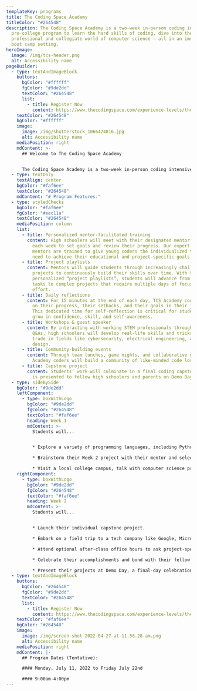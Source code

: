 ```yaml
---
templateKey: programs
title: The Coding Space Academy
titleColor: "#264548"
description: The Coding Space Academy is a two-week in-person coding intensive
  pre-college program to learn the hard skills of coding, dive into the
  professional and collegiate world of computer science — all in an immersive
  boot camp setting.
heroImage:
  image: /img/tcs-header.png
  alt: Accessibility name
pageBuilder:
  - type: textAndImageBlock
    buttons:
      bgColor: "#ffffff"
      fgColor: "#9de2dd"
      textColor: "#264548"
      list:
        - title: Register Now
          content: https://www.thecodingspace.com/experience-levels/the-coding-space-academy/
    textColor: "#264548"
    bgColor: "#ffffff"
    image:
      image: /img/shutterstock_1066424816.jpg
      alt: Accessibility name
    mediaPosition: right
    mdContent: >-
      ## Welcome to The Coding Space Academy


      The Coding Space Academy is a two-week in-person coding intensive for rising 9th, 10th, 11th, and 12th graders. In this brand new rigorous pre-college program, coding novices and experienced programmers alike will pick up the hard skills of coding, dive into the professional and collegiate world of computer science, test their limits, make friends, and be treated like the young adults that they are — all in an immersive boot camp setting.
  - type: textOnly
    textAlign: center
    bgColor: "#faf6ee"
    textColor: "#264548"
    mdContent: "# Program Features:"
  - type: styledChecks
    bgColor: "#faf6ee"
    fgColor: "#eec11a"
    textColor: "#264548"
    mediaPosition: column
    list:
      - title: Personalized mentor-facilitated training
        content: High schoolers will meet with their designated mentor multiple times
          each week to set goals and review their progress. Our expert coding
          mentors are trained to give young coders the individualized tools they
          need to achieve their educational and project-specific goals.
      - title: Project playlists
        content: Mentors will guide students through increasingly challenging coding
          projects to continuously build their skills over time. With these
          personalized “project playlists”, students will advance from simple
          tasks to complex projects that require multiple days of focused
          effort.
      - title: Daily reflections
        content: For 15 minutes at the end of each day, TCS Academy coders will reflect
          on their progress, their setbacks, and their goals in their journals.
          This dedicated time for self-reflection is critical for students to
          grow in confidence, skill, and self-awareness.
      - title: Workshops & guest speaker
        content: By interacting with working STEM professionals through workshops and
          Q&As, high schoolers will develop real-life skills and tricks of the
          trade in fields like cybersecurity, electrical engineering, and app
          design.
      - title: Community-building events
        content: Through team lunches, game nights, and collaborative office hours, TCS
          Academy coders will build a community of like-minded code lovers.
      - title: Capstone project
        content: Students’ work will culminate in a final coding capstone project that
          is presented to fellow high schoolers and parents on Demo Day.
  - type: sideBySide
    bgColor: "#9de2dd"
    leftComponent:
      - type: boxWithLogo
        bgColor: "#9de2dd"
        fgColor: "#264548"
        textColor: "#faf6ee"
        heading: Week 1
        mdContent: >-
          Students will...


          * Explore a variety of programming languages, including Python, JavaScript, and WoofJS.

          * Brainstorm their Week 2 project with their mentor and select their coding language of choice.

          * Visit a local college campus, talk with computer science professors and majors, and learn what it’s like to be a computer science scholar.
    rightComponent:
      - type: boxWithLogo
        bgColor: "#9de2dd"
        fgColor: "#264548"
        textColor: "#faf6ee"
        heading: Week 2
        mdContent: >-
          Students will...


          * Launch their individual capstone project.

          * Embark on a field trip to a tech company like Google, Microsoft, and Meta to explore what it’s like to work as an engineer.

          * Attend optional after-class office hours to ask project-specific questions, troubleshoot, and fix bugs.

          * Celebrate their accomplishments and bond with their fellow coders at a team dinner and game night.

          * Present their projects at Demo Day, a final-day celebration including all students and parents!
  - type: textAndImageBlock
    buttons:
      bgColor: "#264548"
      fgColor: "#9de2dd"
      textColor: "#264548"
      list:
        - title: Register Now
          content: https://www.thecodingspace.com/experience-levels/the-coding-space-academy/
    textColor: "#faf6ee"
    bgColor: "#264548"
    image:
      image: /img/screen-shot-2022-04-27-at-11.58.28-am.png
      alt: Accessibility name
    mediaPosition: right
    mdContent: |-
      ## Program Dates (Tentative):

      #### Monday, July 11, 2022 to Friday July 22nd

      #### 9:00am-4:00pm
---
```

